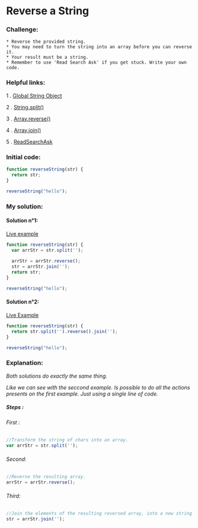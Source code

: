 # Reverse a String

### Challenge:

	* Reverse the provided string.
	* You may need to turn the string into an array before you can reverse it.
	* Your result must be a string.
	* Remember to use 'Read Search Ask' if you get stuck. Write your own code.

### Helpful links:

  1 . [Global String Object](https://developer.mozilla.org/en-US/docs/Web/JavaScript/Reference/Global_Objects/String)
  
  2 . [String.split()](https://developer.mozilla.org/en-US/docs/Web/JavaScript/Reference/Global_Objects/String/split)
  
  3 . [Array.reverse()](https://developer.mozilla.org/en-US/docs/Web/JavaScript/Reference/Global_Objects/Array/reverse)
  
  4 . [Array.join()](https://developer.mozilla.org/en-US/docs/Web/JavaScript/Reference/Global_Objects/Array/join)
  
  5 . [ReadSearchAsk](https://github.com/FreeCodeCamp/freecodecamp/wiki/FreeCodeCamp-Get-Help)

### Initial code:

```javascript
function reverseString(str) {
  return str;
}

reverseString("hello");
```

### My solution:
#### Solution n°1:

[Live example](https://jsfiddle.net/fininhop/bzpz9bLg/1/)

```javascript
function reverseString(str) {
  var arrStr = str.split('');
  
  arrStr = arrStr.reverse();
  str = arrStr.join('');
  return str;
}

reverseString("hello");
```

#### Solution n°2:

[Live Example](https://jsfiddle.net/fininhop/uytyzh6u/)

```javascript
function reverseString(str) {
  return str.split('').reverse().join('');
}

reverseString("hello");
```

### Explanation:
_Both solutions do exactly the same thing._

_Like we can see with the seccond example. Is possible to do all the actions presents on the first example. Just using a single line of code._

##### Steps : 
###### First : 
```javascript
//Transform the string of chars into an array. 
var arrStr = str.split('');
```

###### Second:
```javascript
//Reverse the resulting array.
arrStr = arrStr.reverse();
```

###### Third:
```javascript
//Join the elements of the resulting reversed array, into a new string of chars.
str = arrStr.join('');
```
